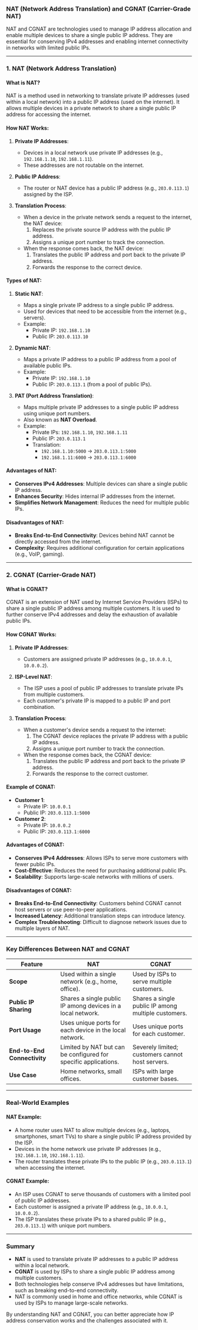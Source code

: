 ### **NAT (Network Address Translation) and CGNAT (Carrier-Grade NAT)**

NAT and CGNAT are technologies used to manage IP address allocation and enable multiple devices to share a single public IP address. They are essential for conserving IPv4 addresses and enabling internet connectivity in networks with limited public IPs.

---

### **1. NAT (Network Address Translation)**

#### **What is NAT?**

NAT is a method used in networking to translate private IP addresses (used within a local network) into a public IP address (used on the internet). It allows multiple devices in a private network to share a single public IP address for accessing the internet.

#### **How NAT Works**:

1. **Private IP Addresses**:

   - Devices in a local network use private IP addresses (e.g., `192.168.1.10`, `192.168.1.11`).
   - These addresses are not routable on the internet.

2. **Public IP Address**:

   - The router or NAT device has a public IP address (e.g., `203.0.113.1`) assigned by the ISP.

3. **Translation Process**:
   - When a device in the private network sends a request to the internet, the NAT device:
     1. Replaces the private source IP address with the public IP address.
     2. Assigns a unique port number to track the connection.
   - When the response comes back, the NAT device:
     1. Translates the public IP address and port back to the private IP address.
     2. Forwards the response to the correct device.

#### **Types of NAT**:

1. **Static NAT**:

   - Maps a single private IP address to a single public IP address.
   - Used for devices that need to be accessible from the internet (e.g., servers).
   - Example:
     - Private IP: `192.168.1.10`
     - Public IP: `203.0.113.10`

2. **Dynamic NAT**:

   - Maps a private IP address to a public IP address from a pool of available public IPs.
   - Example:
     - Private IP: `192.168.1.10`
     - Public IP: `203.0.113.1` (from a pool of public IPs).

3. **PAT (Port Address Translation)**:
   - Maps multiple private IP addresses to a single public IP address using unique port numbers.
   - Also known as **NAT Overload**.
   - Example:
     - Private IPs: `192.168.1.10`, `192.168.1.11`
     - Public IP: `203.0.113.1`
     - Translation:
       - `192.168.1.10:5000` → `203.0.113.1:5000`
       - `192.168.1.11:6000` → `203.0.113.1:6000`

#### **Advantages of NAT**:

- **Conserves IPv4 Addresses**: Multiple devices can share a single public IP address.
- **Enhances Security**: Hides internal IP addresses from the internet.
- **Simplifies Network Management**: Reduces the need for multiple public IPs.

#### **Disadvantages of NAT**:

- **Breaks End-to-End Connectivity**: Devices behind NAT cannot be directly accessed from the internet.
- **Complexity**: Requires additional configuration for certain applications (e.g., VoIP, gaming).

---

### **2. CGNAT (Carrier-Grade NAT)**

#### **What is CGNAT?**

CGNAT is an extension of NAT used by Internet Service Providers (ISPs) to share a single public IP address among multiple customers. It is used to further conserve IPv4 addresses and delay the exhaustion of available public IPs.

#### **How CGNAT Works**:

1. **Private IP Addresses**:

   - Customers are assigned private IP addresses (e.g., `10.0.0.1`, `10.0.0.2`).

2. **ISP-Level NAT**:

   - The ISP uses a pool of public IP addresses to translate private IPs from multiple customers.
   - Each customer's private IP is mapped to a public IP and port combination.

3. **Translation Process**:
   - When a customer's device sends a request to the internet:
     1. The CGNAT device replaces the private IP address with a public IP address.
     2. Assigns a unique port number to track the connection.
   - When the response comes back, the CGNAT device:
     1. Translates the public IP address and port back to the private IP address.
     2. Forwards the response to the correct customer.

#### **Example of CGNAT**:

- **Customer 1**:
  - Private IP: `10.0.0.1`
  - Public IP: `203.0.113.1:5000`
- **Customer 2**:
  - Private IP: `10.0.0.2`
  - Public IP: `203.0.113.1:6000`

#### **Advantages of CGNAT**:

- **Conserves IPv4 Addresses**: Allows ISPs to serve more customers with fewer public IPs.
- **Cost-Effective**: Reduces the need for purchasing additional public IPs.
- **Scalability**: Supports large-scale networks with millions of users.

#### **Disadvantages of CGNAT**:

- **Breaks End-to-End Connectivity**: Customers behind CGNAT cannot host servers or use peer-to-peer applications.
- **Increased Latency**: Additional translation steps can introduce latency.
- **Complex Troubleshooting**: Difficult to diagnose network issues due to multiple layers of NAT.

---

### **Key Differences Between NAT and CGNAT**

| **Feature**                 | **NAT**                                                         | **CGNAT**                                           |
| --------------------------- | --------------------------------------------------------------- | --------------------------------------------------- |
| **Scope**                   | Used within a single network (e.g., home, office).              | Used by ISPs to serve multiple customers.           |
| **Public IP Sharing**       | Shares a single public IP among devices in a local network.     | Shares a single public IP among multiple customers. |
| **Port Usage**              | Uses unique ports for each device in the local network.         | Uses unique ports for each customer.                |
| **End-to-End Connectivity** | Limited by NAT but can be configured for specific applications. | Severely limited; customers cannot host servers.    |
| **Use Case**                | Home networks, small offices.                                   | ISPs with large customer bases.                     |

---

### **Real-World Examples**

#### **NAT Example**:

- A home router uses NAT to allow multiple devices (e.g., laptops, smartphones, smart TVs) to share a single public IP address provided by the ISP.
- Devices in the home network use private IP addresses (e.g., `192.168.1.10`, `192.168.1.11`).
- The router translates these private IPs to the public IP (e.g., `203.0.113.1`) when accessing the internet.

#### **CGNAT Example**:

- An ISP uses CGNAT to serve thousands of customers with a limited pool of public IP addresses.
- Each customer is assigned a private IP address (e.g., `10.0.0.1`, `10.0.0.2`).
- The ISP translates these private IPs to a shared public IP (e.g., `203.0.113.1`) with unique port numbers.

---

### **Summary**

- **NAT** is used to translate private IP addresses to a public IP address within a local network.
- **CGNAT** is used by ISPs to share a single public IP address among multiple customers.
- Both technologies help conserve IPv4 addresses but have limitations, such as breaking end-to-end connectivity.
- NAT is commonly used in home and office networks, while CGNAT is used by ISPs to manage large-scale networks.

By understanding NAT and CGNAT, you can better appreciate how IP address conservation works and the challenges associated with it.
